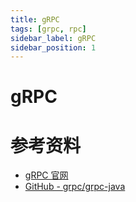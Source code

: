 ```yaml
---
title: gRPC
tags: [grpc, rpc]
sidebar_label: gRPC
sidebar_position: 1
---
```


# gRPC

# 参考资料

* [gRPC 官网](https://grpc.io/)
* [GitHub - grpc/grpc-java](https://github.com/grpc/grpc-java)